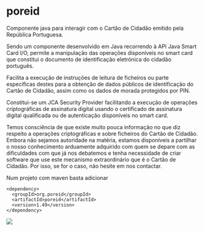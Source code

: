 # poreid
Componente java para interagir com o Cartão de Cidadão emitido pela República Portuguesa.

Sendo um componente desenvolvido em Java recorrendo à API Java Smart Card I/O, permite a manipulação das operações disponíveis no smart card que constitui o documento de identificação eletrónica do cidadão português. 

Facilita a execução de instruções de leitura de ficheiros ou parte específicas destes para a obtenção de dados públicos de identificação do Cartão de Cidadão, assim como os dados de morada protegidos por PIN. 

Constitui-se um JCA Security Provider facilitando a execução de operações criptográficas de assinatura digital usando o certificado de assinatura digital qualificada ou de autenticação disponíveis no smart card.

Temos consciência de que existe muito pouca informação no que diz respeito a operações criptográficas e sobre ficheiros do Cartão de Cidadão. Embora não sejamos autoridade na matéria, estamos disponíveis a partilhar o nosso conhecimento arduamente adquirido com quem se depare com as dificuldades com que já nos debatemos e tenha necessidade de criar software que use este mecanismo extraordinário que é o Cartão de Cidadão. Por isso, se for o caso, não hesite em nos contactar. 

Num projeto com maven basta adicionar
```
<dependency>
  <groupId>org.poreid</groupId>
  <artifactId>poreid</artifactId>
  <version>1.49</version>
</dependency>
```

[![](https://scan.coverity.com/projects/3946/badge.svg)](https://scan.coverity.com/projects/3946)
